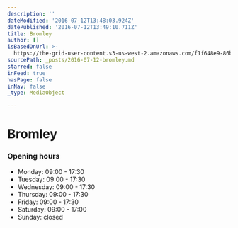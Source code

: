 ```yaml
---
description: ''
dateModified: '2016-07-12T13:48:03.924Z'
datePublished: '2016-07-12T13:49:10.711Z'
title: Bromley
author: []
isBasedOnUrl: >-
  https://the-grid-user-content.s3-us-west-2.amazonaws.com/f1f648e9-86bf-4d0f-aa34-5cb490edb055.jpg
sourcePath: _posts/2016-07-12-bromley.md
starred: false
inFeed: true
hasPage: false
inNav: false
_type: MediaObject

---
```

# Bromley

### Opening hours

* Monday: 09:00 - 17:30
* Tuesday: 09:00 - 17:30
* Wednesday: 09:00 - 17:30
* Thursday: 09:00 - 17:30
* Friday: 09:00 - 17:30
* Saturday: 09:00 - 17:00
* Sunday: closed